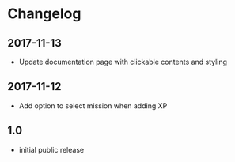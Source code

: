 # Changelog

## 2017-11-13
* Update documentation page with clickable contents and styling

## 2017-11-12
* Add option to select mission when adding XP

## 1.0
* initial public release
